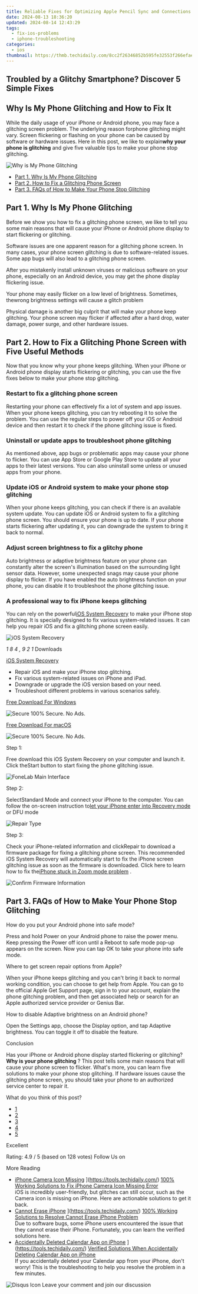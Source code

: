 ```yaml
---
title: Reliable Fixes for Optimizing Apple Pencil Sync and Connections
date: 2024-08-13 18:36:20
updated: 2024-08-14 12:43:29
tags:
  - fix-ios-problems
  - iphone-troubleshooting
categories:
  - ios
thumbnail: https://thmb.techidaily.com/8cc2f26346852b595fe32553f266efaeb26b116a663fa0800cea00c3335313c9.png
---
```


## Troubled by a Glitchy Smartphone? Discover 5 Simple Fixes

## Why Is My Phone Glitching and How to Fix It

 While the daily usage of your iPhone or Android phone, you may face a glitching screen problem. The underlying reason forphone glitching might vary. Screen flickering or flashing on your phone can be caused by software or hardware issues. Here in this post, we like to explain**why your phone is glitching** and give five valuable tips to make your phone stop glitching.

![Why is My Phone Glitching](https://www.aiseesoft.com/images/solution/why-is-my-phone-glitching/why-is-my-phone-glitching.jpg)

* [Part 1. Why Is My Phone Glitching](https://tools.techidaily.com/)
* [Part 2. How to Fix a Glitching Phone Screen](https://tools.techidaily.com/)
* [Part 3. FAQs of How to Make Your Phone Stop Glitching](https://tools.techidaily.com/)

## Part 1\. Why Is My Phone Glitching

 Before we show you how to fix a glitching phone screen, we like to tell you some main reasons that will cause your iPhone or Android phone display to start flickering or glitching.

 Software issues are one apparent reason for a glitching phone screen. In many cases, your phone screen glitching is due to software-related issues. Some app bugs will also lead to a glitching phone screen.

 After you mistakenly install unknown viruses or malicious software on your phone, especially on an Android device, you may get the phone display flickering issue.

 Your phone may easily flicker on a low level of brightness. Sometimes, thewrong brightness settings will cause a glitch problem

Physical damage is another big culprit that will make your phone keep glitching. Your phone screen may flicker if affected after a hard drop, water damage, power surge, and other hardware issues.

## Part 2\. How to Fix a Glitching Phone Screen with Five Useful Methods

 Now that you know why your phone keeps glitching. When your iPhone or Android phone display starts flickering or glitching, you can use the five fixes below to make your phone stop glitching.

### Restart to fix a glitching phone screen

 Restarting your phone can effectively fix a lot of system and app issues. When your phone keeps glitching, you can try rebooting it to solve the problem. You can use the regular steps to power off your iOS or Android device and then restart it to check if the phone glitching issue is fixed.

### Uninstall or update apps to troubleshoot phone glitching

 As mentioned above, app bugs or problematic apps may cause your phone to flicker. You can use App Store or Google Play Store to update all your apps to their latest versions. You can also uninstall some unless or unused apps from your phone.

### Update iOS or Android system to make your phone stop glitching

 When your phone keeps glitching, you can check if there is an available system update. You can update iOS or Android system to fix a glitching phone screen. You should ensure your phone is up to date. If your phone starts flickering after updating it, you can downgrade the system to bring it back to normal.

### Adjust screen brightness to fix a glitchy phone

 Auto brightness or adaptive brightness feature on your phone can constantly alter the screen's illumination based on the surrounding light sensor data. However, some unexpected snags may cause your phone display to flicker. If you have enabled the auto brightness function on your phone, you can disable it to troubleshoot the phone glitching issue.

### A professional way to fix iPhone keeps glitching

 You can rely on the powerful[iOS System Recovery](https://tools.techidaily.com/aiseesoft/ios-system-recovery/) to make your iPhone stop glitching. It is specially designed to fix various system-related issues. It can help you repair iOS and fix a glitching phone screen easily.

![iOS System Recovery](https://www.aiseesoft.com/images/ios-system-recovery/box-1.png)

_1_ _8_ _4_ _,_ _9_ _2_ _1_  Downloads

[iOS System Recovery](https://tools.techidaily.com/aiseesoft/ios-system-recovery/)

* Repair iOS and make your iPhone stop glitching.
* Fix various system-related issues on iPhone and iPad.
* Downgrade or upgrade the iOS version based on your need.
* Troubleshoot different problems in various scenarios safely.

[Free Download For Windows](https://secure.2checkout.com/order/cart.php?PRODS=4644627&QTY=1&AFFILIATE=108875)

![Secure](https://www.aiseesoft.com/images/product/secure.svg) 100% Secure. No Ads.

[Free Download For macOS](https://secure.2checkout.com/order/cart.php?PRODS=4659467&QTY=1&AFFILIATE=108875)

![Secure](https://www.aiseesoft.com/images/product/secure.svg) 100% Secure. No Ads.

Step 1:

 Free download this iOS System Recovery on your computer and launch it. Click theStart button to start fixing the phone glitching issue.

![FoneLab Main Interface](https://www.aiseesoft.com/images/ios-system-recovery/fonelab-main-interface.jpg)

Step 2:

 SelectStandard Mode and connect your iPhone to the computer. You can follow the on-screen instruction to[let your iPhone enter into Recovery mode](https://tools.techidaily.com/) or DFU mode

![Repair Type](https://www.aiseesoft.com/images/ios-system-recovery/repair-type.jpg)

Step 3:

 Check your iPhone-related information and clickRepair to download a firmware package for fixing a glitching phone screen. This recommended iOS System Recovery will automatically start to fix the iPhone screen glitching issue as soon as the firmware is downloaded. Click here to learn how to fix the[iPhone stuck in Zoom mode problem](https://tools.techidaily.com/) .

![Confirm Firmware Information](https://www.aiseesoft.com/images/ios-system-recovery/confirm-firmware-information.jpg)

## Part 3\. FAQs of How to Make Your Phone Stop Glitching

 How do you put your Android phone into safe mode?

 Press and hold Power on your Android phone to raise the power menu. Keep pressing the Power off icon until a Reboot to safe mode pop-up appears on the screen. Now you can tap OK to take your phone into safe mode.

 Where to get screen repair options from Apple?

 When your iPhone keeps glitching and you can't bring it back to normal working condition, you can choose to get help from Apple. You can go to the official Apple Get Support page, sign in to your account, explain the phone glitching problem, and then get associated help or search for an Apple authorized service provider or Genius Bar.

 How to disable Adaptive brightness on an Android phone?

 Open the Settings app, choose the Display option, and tap Adaptive brightness. You can toggle it off to disable the feature.

Conclusion

 Has your iPhone or Android phone display started flickering or glitching?**Why is your phone glitching** ? This post tells some main reasons that will cause your phone screen to flicker. What's more, you can learn five solutions to make your phone stop glitching. If hardware issues cause the glitching phone screen, you should take your phone to an authorized service center to repair it.

What do you think of this post?

* [1](https://tools.techidaily.com/)
* [2](https://tools.techidaily.com/)
* [3](https://tools.techidaily.com/)
* [4](https://tools.techidaily.com/)
* [5](https://tools.techidaily.com/)

Excellent

Rating: 4.9 / 5 (based on 128 votes) Follow Us on [](https://www.facebook.com/aiseesoft) [](https://twitter.com/AiseesoftStudio) [](https://www.youtube.com/c/aiseesoft)

More Reading

* [iPhone Camera Icon Missing](https://www.aiseesoft.com/images/more-reading/iphone-camera-icon-missing-s.jpg) ](https://tools.techidaily.com/) [100% Working Solutions to Fix iPhone Camera Icon Missing Error](https://tools.techidaily.com/)  
 iOS is incredibly user-friendly, but glitches can still occur, such as the Camera icon is missing on iPhone. Here are actionable solutions to get it back.
* [Cannot Erase iPhone](https://www.aiseesoft.com/images/more-reading/cannot-erase-iphone-s.jpg) ](https://tools.techidaily.com/) [100% Working Solutions to Resolve Cannot Erase iPhone Problem](https://tools.techidaily.com/)  
 Due to software bugs, some iPhone users encountered the issue that they cannot erase their iPhone. Fortunately, you can learn the verified solutions here.
* [Accidentally Deleted Calendar App on iPhone](https://www.aiseesoft.com/images/more-reading/accidentally-deleted-calendar-app-on-iphone-s.jpg) ](https://tools.techidaily.com/) [Verified Solutions When Accidentally Deleting Calendar App on iPhone](https://tools.techidaily.com/)  
 If you accidentally deleted your Calendar app from your iPhone, don't worry! This is the troubleshooting to help you resolve the problem in a few minutes.

![Disqus Icon](https://www.aiseesoft.com/images/article/disqus-icon.png) Leave your comment and join our discussion

<ins class="adsbygoogle"
     style="display:block"
     data-ad-format="autorelaxed"
     data-ad-client="ca-pub-7571918770474297"
     data-ad-slot="1223367746"></ins>



<ins class="adsbygoogle"
     style="display:block"
     data-ad-client="ca-pub-7571918770474297"
     data-ad-slot="8358498916"
     data-ad-format="auto"
     data-full-width-responsive="true"></ins>
